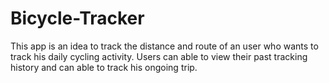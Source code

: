 # Bicycle-Tracker

This app is an idea to track the distance and route of an user who wants to track his daily cycling activity. Users can able to view their past tracking history and can able to track his ongoing trip. 
